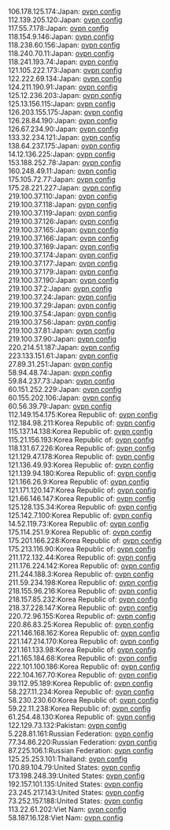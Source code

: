 106.178.125.174:Japan: [ovpn config](vpn/106_178_125_174.ovpn)  
112.139.205.120:Japan: [ovpn config](vpn/112_139_205_120.ovpn)  
117.55.7.178:Japan: [ovpn config](vpn/117_55_7_178.ovpn)  
118.154.9.146:Japan: [ovpn config](vpn/118_154_9_146.ovpn)  
118.238.60.156:Japan: [ovpn config](vpn/118_238_60_156.ovpn)  
118.240.70.11:Japan: [ovpn config](vpn/118_240_70_11.ovpn)  
118.241.193.74:Japan: [ovpn config](vpn/118_241_193_74.ovpn)  
121.105.222.173:Japan: [ovpn config](vpn/121_105_222_173.ovpn)  
122.222.69.134:Japan: [ovpn config](vpn/122_222_69_134.ovpn)  
124.211.190.91:Japan: [ovpn config](vpn/124_211_190_91.ovpn)  
125.12.236.203:Japan: [ovpn config](vpn/125_12_236_203.ovpn)  
125.13.156.115:Japan: [ovpn config](vpn/125_13_156_115.ovpn)  
126.203.155.175:Japan: [ovpn config](vpn/126_203_155_175.ovpn)  
126.28.84.190:Japan: [ovpn config](vpn/126_28_84_190.ovpn)  
126.67.234.90:Japan: [ovpn config](vpn/126_67_234_90.ovpn)  
133.32.234.121:Japan: [ovpn config](vpn/133_32_234_121.ovpn)  
138.64.237.175:Japan: [ovpn config](vpn/138_64_237_175.ovpn)  
14.12.136.225:Japan: [ovpn config](vpn/14_12_136_225.ovpn)  
153.188.252.78:Japan: [ovpn config](vpn/153_188_252_78.ovpn)  
160.248.49.11:Japan: [ovpn config](vpn/160_248_49_11.ovpn)  
175.105.72.77:Japan: [ovpn config](vpn/175_105_72_77.ovpn)  
175.28.221.227:Japan: [ovpn config](vpn/175_28_221_227.ovpn)  
219.100.37.110:Japan: [ovpn config](vpn/219_100_37_110.ovpn)  
219.100.37.118:Japan: [ovpn config](vpn/219_100_37_118.ovpn)  
219.100.37.119:Japan: [ovpn config](vpn/219_100_37_119.ovpn)  
219.100.37.126:Japan: [ovpn config](vpn/219_100_37_126.ovpn)  
219.100.37.165:Japan: [ovpn config](vpn/219_100_37_165.ovpn)  
219.100.37.166:Japan: [ovpn config](vpn/219_100_37_166.ovpn)  
219.100.37.169:Japan: [ovpn config](vpn/219_100_37_169.ovpn)  
219.100.37.174:Japan: [ovpn config](vpn/219_100_37_174.ovpn)  
219.100.37.177:Japan: [ovpn config](vpn/219_100_37_177.ovpn)  
219.100.37.179:Japan: [ovpn config](vpn/219_100_37_179.ovpn)  
219.100.37.190:Japan: [ovpn config](vpn/219_100_37_190.ovpn)  
219.100.37.2:Japan: [ovpn config](vpn/219_100_37_2.ovpn)  
219.100.37.24:Japan: [ovpn config](vpn/219_100_37_24.ovpn)  
219.100.37.29:Japan: [ovpn config](vpn/219_100_37_29.ovpn)  
219.100.37.54:Japan: [ovpn config](vpn/219_100_37_54.ovpn)  
219.100.37.56:Japan: [ovpn config](vpn/219_100_37_56.ovpn)  
219.100.37.81:Japan: [ovpn config](vpn/219_100_37_81.ovpn)  
219.100.37.90:Japan: [ovpn config](vpn/219_100_37_90.ovpn)  
220.214.51.187:Japan: [ovpn config](vpn/220_214_51_187.ovpn)  
223.133.151.61:Japan: [ovpn config](vpn/223_133_151_61.ovpn)  
27.89.31.251:Japan: [ovpn config](vpn/27_89_31_251.ovpn)  
58.94.48.74:Japan: [ovpn config](vpn/58_94_48_74.ovpn)  
59.84.237.73:Japan: [ovpn config](vpn/59_84_237_73.ovpn)  
60.151.252.229:Japan: [ovpn config](vpn/60_151_252_229.ovpn)  
60.155.202.106:Japan: [ovpn config](vpn/60_155_202_106.ovpn)  
60.56.39.79:Japan: [ovpn config](vpn/60_56_39_79.ovpn)  
112.149.154.175:Korea Republic of: [ovpn config](vpn/112_149_154_175.ovpn)  
112.184.98.211:Korea Republic of: [ovpn config](vpn/112_184_98_211.ovpn)  
115.137.14.138:Korea Republic of: [ovpn config](vpn/115_137_14_138.ovpn)  
115.21.156.193:Korea Republic of: [ovpn config](vpn/115_21_156_193.ovpn)  
118.131.67.226:Korea Republic of: [ovpn config](vpn/118_131_67_226.ovpn)  
121.129.47.178:Korea Republic of: [ovpn config](vpn/121_129_47_178.ovpn)  
121.136.49.93:Korea Republic of: [ovpn config](vpn/121_136_49_93.ovpn)  
121.139.94.180:Korea Republic of: [ovpn config](vpn/121_139_94_180.ovpn)  
121.166.26.9:Korea Republic of: [ovpn config](vpn/121_166_26_9.ovpn)  
121.171.120.147:Korea Republic of: [ovpn config](vpn/121_171_120_147.ovpn)  
121.66.146.147:Korea Republic of: [ovpn config](vpn/121_66_146_147.ovpn)  
125.128.135.34:Korea Republic of: [ovpn config](vpn/125_128_135_34.ovpn)  
125.142.7.100:Korea Republic of: [ovpn config](vpn/125_142_7_100.ovpn)  
14.52.119.73:Korea Republic of: [ovpn config](vpn/14_52_119_73.ovpn)  
175.114.251.9:Korea Republic of: [ovpn config](vpn/175_114_251_9.ovpn)  
175.201.166.228:Korea Republic of: [ovpn config](vpn/175_201_166_228.ovpn)  
175.213.116.90:Korea Republic of: [ovpn config](vpn/175_213_116_90.ovpn)  
211.172.132.44:Korea Republic of: [ovpn config](vpn/211_172_132_44.ovpn)  
211.176.224.142:Korea Republic of: [ovpn config](vpn/211_176_224_142.ovpn)  
211.244.188.3:Korea Republic of: [ovpn config](vpn/211_244_188_3.ovpn)  
211.59.234.198:Korea Republic of: [ovpn config](vpn/211_59_234_198.ovpn)  
218.155.96.216:Korea Republic of: [ovpn config](vpn/218_155_96_216.ovpn)  
218.157.85.232:Korea Republic of: [ovpn config](vpn/218_157_85_232.ovpn)  
218.37.228.147:Korea Republic of: [ovpn config](vpn/218_37_228_147.ovpn)  
220.72.96.155:Korea Republic of: [ovpn config](vpn/220_72_96_155.ovpn)  
220.86.83.25:Korea Republic of: [ovpn config](vpn/220_86_83_25.ovpn)  
221.146.168.162:Korea Republic of: [ovpn config](vpn/221_146_168_162.ovpn)  
221.147.214.170:Korea Republic of: [ovpn config](vpn/221_147_214_170.ovpn)  
221.161.133.98:Korea Republic of: [ovpn config](vpn/221_161_133_98.ovpn)  
221.165.184.68:Korea Republic of: [ovpn config](vpn/221_165_184_68.ovpn)  
222.101.100.186:Korea Republic of: [ovpn config](vpn/222_101_100_186.ovpn)  
222.104.167.70:Korea Republic of: [ovpn config](vpn/222_104_167_70.ovpn)  
39.112.95.189:Korea Republic of: [ovpn config](vpn/39_112_95_189.ovpn)  
58.227.11.234:Korea Republic of: [ovpn config](vpn/58_227_11_234.ovpn)  
58.230.230.60:Korea Republic of: [ovpn config](vpn/58_230_230_60.ovpn)  
59.22.11.238:Korea Republic of: [ovpn config](vpn/59_22_11_238.ovpn)  
61.254.48.130:Korea Republic of: [ovpn config](vpn/61_254_48_130.ovpn)  
122.129.73.132:Pakistan: [ovpn config](vpn/122_129_73_132.ovpn)  
5.228.81.161:Russian Federation: [ovpn config](vpn/5_228_81_161.ovpn)  
77.34.86.220:Russian Federation: [ovpn config](vpn/77_34_86_220.ovpn)  
87.225.106.1:Russian Federation: [ovpn config](vpn/87_225_106_1.ovpn)  
125.25.253.101:Thailand: [ovpn config](vpn/125_25_253_101.ovpn)  
170.89.104.79:United States: [ovpn config](vpn/170_89_104_79.ovpn)  
173.198.248.39:United States: [ovpn config](vpn/173_198_248_39.ovpn)  
192.157.101.135:United States: [ovpn config](vpn/192_157_101_135.ovpn)  
23.245.217.143:United States: [ovpn config](vpn/23_245_217_143.ovpn)  
73.252.157.188:United States: [ovpn config](vpn/73_252_157_188.ovpn)  
113.22.61.202:Viet Nam: [ovpn config](vpn/113_22_61_202.ovpn)  
58.187.16.128:Viet Nam: [ovpn config](vpn/58_187_16_128.ovpn)  
